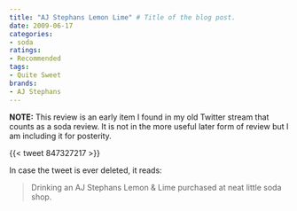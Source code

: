 ```yaml
---
title: "AJ Stephans Lemon Lime" # Title of the blog post.
date: 2009-06-17
categories:
- soda
ratings:
- Recommended
tags:
- Quite Sweet
brands:
- AJ Stephans
---
```


**NOTE:** This review is an early item I found in my old Twitter stream that counts as a soda review. It is not in the more useful later form of review but I am including it for posterity.

{{< tweet 847327217 >}}

In case the tweet is ever deleted, it reads:
> Drinking an AJ Stephans Lemon & Lime purchased at neat little soda shop.